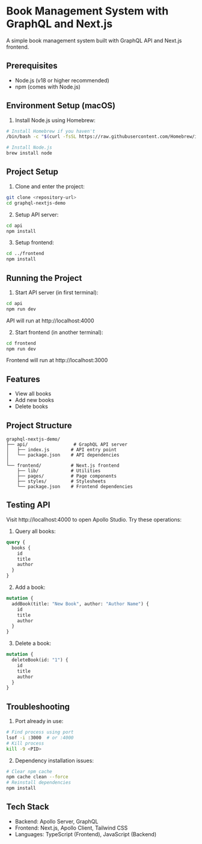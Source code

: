 # Book Management System with GraphQL and Next.js

A simple book management system built with GraphQL API and Next.js frontend.

## Prerequisites

- Node.js (v18 or higher recommended)
- npm (comes with Node.js)

## Environment Setup (macOS)

1. Install Node.js using Homebrew:
```bash
# Install Homebrew if you haven't
/bin/bash -c "$(curl -fsSL https://raw.githubusercontent.com/Homebrew/install/HEAD/install.sh)"

# Install Node.js
brew install node
```

## Project Setup

1. Clone and enter the project:
```bash
git clone <repository-url>
cd graphql-nextjs-demo
```

2. Setup API server:
```bash
cd api
npm install
```

3. Setup frontend:
```bash
cd ../frontend
npm install
```

## Running the Project

1. Start API server (in first terminal):
```bash
cd api
npm run dev
```
API will run at http://localhost:4000

2. Start frontend (in another terminal):
```bash
cd frontend
npm run dev
```
Frontend will run at http://localhost:3000

## Features

- View all books
- Add new books
- Delete books

## Project Structure

```
graphql-nextjs-demo/
├── api/                 # GraphQL API server
│   ├── index.js        # API entry point
│   └── package.json    # API dependencies
│
└── frontend/           # Next.js frontend
    ├── lib/            # Utilities
    ├── pages/          # Page components
    ├── styles/         # Stylesheets
    └── package.json    # Frontend dependencies
```

## Testing API

Visit http://localhost:4000 to open Apollo Studio. Try these operations:

1. Query all books:
```graphql
query {
  books {
    id
    title
    author
  }
}
```

2. Add a book:
```graphql
mutation {
  addBook(title: "New Book", author: "Author Name") {
    id
    title
    author
  }
}
```

3. Delete a book:
```graphql
mutation {
  deleteBook(id: "1") {
    id
    title
    author
  }
}
```

## Troubleshooting

1. Port already in use:
```bash
# Find process using port
lsof -i :3000  # or :4000
# Kill process
kill -9 <PID>
```

2. Dependency installation issues:
```bash
# Clear npm cache
npm cache clean --force
# Reinstall dependencies
npm install
```

## Tech Stack

- Backend: Apollo Server, GraphQL
- Frontend: Next.js, Apollo Client, Tailwind CSS
- Languages: TypeScript (Frontend), JavaScript (Backend)